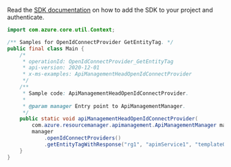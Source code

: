 Read the [SDK documentation](https://github.com/Azure/azure-sdk-for-java/blob/azure-resourcemanager-apimanagement_1.0.0-beta.2/sdk/apimanagement/azure-resourcemanager-apimanagement/README.md) on how to add the SDK to your project and authenticate.

```java
import com.azure.core.util.Context;

/** Samples for OpenIdConnectProvider GetEntityTag. */
public final class Main {
    /*
     * operationId: OpenIdConnectProvider_GetEntityTag
     * api-version: 2020-12-01
     * x-ms-examples: ApiManagementHeadOpenIdConnectProvider
     */
    /**
     * Sample code: ApiManagementHeadOpenIdConnectProvider.
     *
     * @param manager Entry point to ApiManagementManager.
     */
    public static void apiManagementHeadOpenIdConnectProvider(
        com.azure.resourcemanager.apimanagement.ApiManagementManager manager) {
        manager
            .openIdConnectProviders()
            .getEntityTagWithResponse("rg1", "apimService1", "templateOpenIdConnect2", Context.NONE);
    }
}
```
